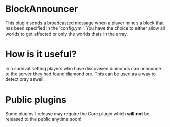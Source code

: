 # BlockAnnouncer
This plugin sends a broadcasted message when a player mines a block that has been specified in the 'config.yml'. You have the choice to either allow all worlds to get affected or only the worlds thats in the array.

# How is it useful?
In a survival setting players who have discovered diamonds can announce to the server they had found diamond ore. This can be used as a way to detect xray aswell.

# Public plugins
Some plugins I release may require the Core plugin which **will not** be released to the public anytime soon!
